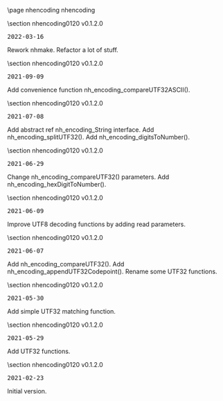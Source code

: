 \page nhencoding nhencoding

<div style="max-width:700px;">

\section nhencoding0120 v0.1.2.0

<pre>
2022-03-16
</pre>

 Rework nhmake. Refactor a lot of stuff.



\section nhencoding0120 v0.1.2.0

<pre>
2021-09-09
</pre>

 Add convenience function nh_encoding_compareUTF32ASCII().



\section nhencoding0120 v0.1.2.0

<pre>
2021-07-08
</pre>

 Add abstract ref nh_encoding_String interface. Add nh_encoding_splitUTF32(). Add nh_encoding_digitsToNumber().



\section nhencoding0120 v0.1.2.0

<pre>
2021-06-29
</pre>

 Change nh_encoding_compareUTF32() parameters. Add nh_encoding_hexDigitToNumber().



\section nhencoding0120 v0.1.2.0

<pre>
2021-06-09
</pre>

 Improve UTF8 decoding functions by adding read parameters.



\section nhencoding0120 v0.1.2.0

<pre>
2021-06-07
</pre>

 Add nh_encoding_compareUTF32(). Add nh_encoding_appendUTF32Codepoint(). Rename some UTF32 functions.



\section nhencoding0120 v0.1.2.0

<pre>
2021-05-30
</pre>

 Add simple UTF32 matching function.



\section nhencoding0120 v0.1.2.0

<pre>
2021-05-29
</pre>

 Add UTF32 functions.



\section nhencoding0120 v0.1.2.0

<pre>
2021-02-23
</pre>

 Initial version.



</div>